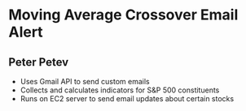 # Moving Average Crossover Email Alert

## Peter Petev
* Uses Gmail API to send custom emails
* Collects and calculates indicators for S&P 500 constituents
* Runs on EC2 server to send email updates about certain stocks